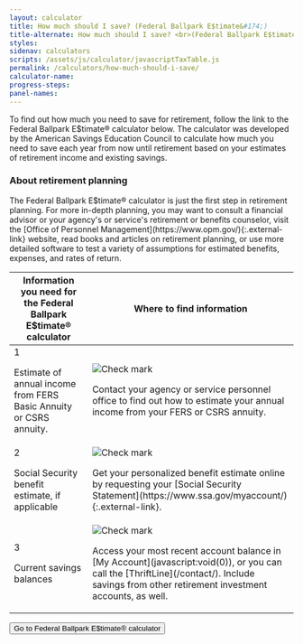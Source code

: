 ```yaml
---
layout: calculator
title: How much should I save? (Federal Ballpark E$timate&#174;)
title-alternate: How much should I save? <br>(Federal Ballpark E$timate<sup>&#174;</sup>)
styles:
sidenav: calculators
scripts: /assets/js/calculator/javascriptTaxTable.js
permalink: /calculators/how-much-should-i-save/
calculator-name:
progress-steps:
panel-names:
---
```


To find out how much you need to save for retirement, follow the link to the Federal Ballpark E$timate&#174; calculator below. The calculator was developed by the American Savings Education Council to calculate how much you need to save each year from now until retirement based on your estimates of retirement income and existing savings.

<div class="usa-alert  usa-alert-info ">
  <div class="usa-alert-body">
      <h3 class="usa-alert-heading">About retirement planning</h3>
      <p class="usa-alert-text" markdown="1">The Federal Ballpark E$timate&#174; calculator is just the first step in retirement planning. For more in-depth planning, you may want to consult a financial advisor or your agency's or service's retirement or benefits counselor, visit the [Office of Personnel Management](https://www.opm.gov/){:.external-link} website, read books and articles on retirement planning, or use more detailed software to test a variety of assumptions for estimated benefits, expenses, and rates of return.</p>
  </div>
</div>

<section class="calculator-requirements">
<table class="icon-wrap">
  <thead>
    <tr>
      <th scope="col">Information you need for the Federal Ballpark E$timate&#174; calculator</th>
      <th scope="col">Where to find information</th>
    </tr>
  </thead>
  <tbody>
    <tr>
      <td>
      <span>1</span><p>Estimate of annual income from FERS Basic Annuity or CSRS annuity.</p></td>
      <td><img src="{{ site.baseurl }}/assets/img/icons/check-circle-green.svg" alt="Check mark">
      <p>Contact your agency or service personnel office to find out how to estimate your annual income from your FERS or CSRS annuity.</p></td>
    </tr>
    <tr>
      <td><span>2</span><p>Social Security benefit estimate, if applicable</p></td>
      <td><img src="{{ site.baseurl }}/assets/img/icons/check-circle-green.svg" alt="Check mark">
      <p markdown="1">Get your personalized benefit estimate online by requesting your [Social Security Statement](https://www.ssa.gov/myaccount/){:.external-link}.</p></td>
    </tr>
    <tr>
      <td><span>3</span><p>Current savings balances</p></td>
      <td><img src="{{ site.baseurl }}/assets/img/icons/check-circle-green.svg" alt="Check mark">
      <p markdown="1">Access your most recent account balance in [My Account](javascript:void(0)), or you can call the [ThriftLine](/contact/). Include savings from other retirement investment accounts, as well.</p></td>
    </tr>
  </tbody>
</table>
</section>

<form class="flex justify-center" method="get" action="/other/exit/exit_tsp_website.html?urlIdx=21">
    <button type="submit" class="usa-button-big">Go to Federal Ballpark E$timate&#174; calculator</button>
</form>
